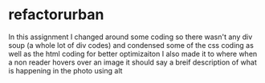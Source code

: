 # refactorurban

In this assignment I changed around some coding so there wasn't any div soup (a whole lot of div codes) 
and condensed some of the css coding as well as the html coding for better optimizaiton 
I also made it to where when a non reader hovers over an image it should say a breif description of what is happening in the photo using alt 